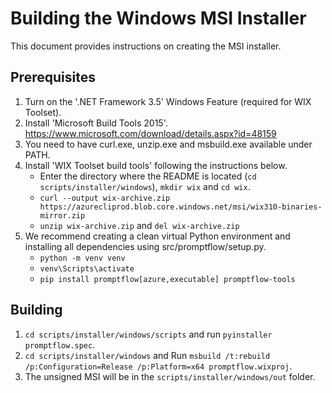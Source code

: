 Building the Windows MSI Installer
========================

This document provides instructions on creating the MSI installer.

Prerequisites
-------------

1. Turn on the '.NET Framework 3.5' Windows Feature (required for WIX Toolset).
2. Install 'Microsoft Build Tools 2015'.
    https://www.microsoft.com/download/details.aspx?id=48159
3. You need to have curl.exe, unzip.exe and msbuild.exe available under PATH.
4. Install 'WIX Toolset build tools' following the instructions below.
   - Enter the directory where the README is located (`cd scripts/installer/windows`), `mkdir wix` and `cd wix`.
   - `curl --output wix-archive.zip  https://azurecliprod.blob.core.windows.net/msi/wix310-binaries-mirror.zip`
   - `unzip wix-archive.zip` and `del wix-archive.zip`
5. We recommend creating a clean virtual Python environment and installing all dependencies using src/promptflow/setup.py.
   - `python -m venv venv`
   - `venv\Scripts\activate`
   - `pip install promptflow[azure,executable] promptflow-tools`


Building
--------
1. `cd scripts/installer/windows/scripts` and run `pyinstaller promptflow.spec`.
2. `cd scripts/installer/windows` and Run `msbuild /t:rebuild /p:Configuration=Release /p:Platform=x64 promptflow.wixproj`.
3. The unsigned MSI will be in the `scripts/installer/windows/out` folder.